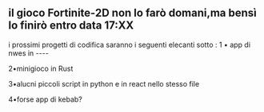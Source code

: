 il gioco Fortinite-2D non lo farò domani,ma bensì lo finirò entro data 17:XX
----------------------------------------------------------------------------
i prossimi progetti di codifica saranno i seguenti elecanti sotto :
1 • app di nwes in ----

2•minigioco in Rust

3•alucni piccoli script in python e in react nello stesso file

4•forse app di kebab?
